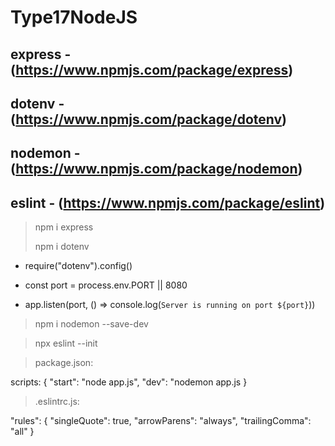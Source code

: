 # Type17NodeJS

## express - (https://www.npmjs.com/package/express)
## dotenv - (https://www.npmjs.com/package/dotenv)
## nodemon - (https://www.npmjs.com/package/nodemon)
## eslint - (https://www.npmjs.com/package/eslint)

> npm i express
> 
> npm i dotenv
 - require("dotenv").config()

 - const port = process.env.PORT || 8080
 
 - app.listen(port, () => console.log(`Server is running on port ${port}`))

> npm i nodemon --save-dev

> npx eslint --init

> package.json:
> 
scripts: {
"start": "node app.js",
"dev": "nodemon app.js
}

> .eslintrc.js:

 "rules": {
     "singleQuote": true,
     "arrowParens": "always",
     "trailingComma": "all"
 }

